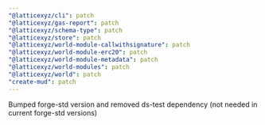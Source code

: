 ```yaml
---
"@latticexyz/cli": patch
"@latticexyz/gas-report": patch
"@latticexyz/schema-type": patch
"@latticexyz/store": patch
"@latticexyz/world-module-callwithsignature": patch
"@latticexyz/world-module-erc20": patch
"@latticexyz/world-module-metadata": patch
"@latticexyz/world-modules": patch
"@latticexyz/world": patch
"create-mud": patch
---
```


Bumped forge-std version and removed ds-test dependency (not needed in current forge-std versions)
